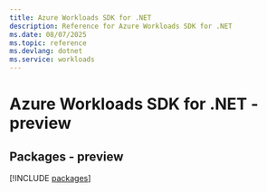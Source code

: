 ```yaml
---
title: Azure Workloads SDK for .NET
description: Reference for Azure Workloads SDK for .NET
ms.date: 08/07/2025
ms.topic: reference
ms.devlang: dotnet
ms.service: workloads
---
```

# Azure Workloads SDK for .NET - preview
## Packages - preview
[!INCLUDE [packages](workloads-index.md)]